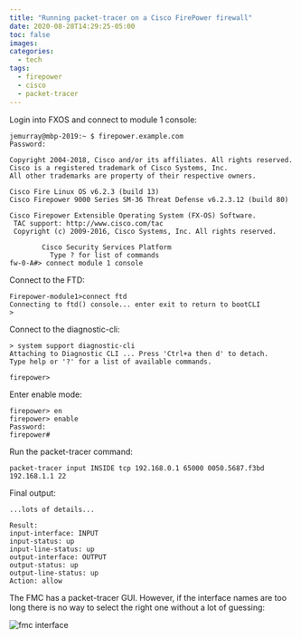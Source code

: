 ```yaml
---
title: "Running packet-tracer on a Cisco FirePower firewall"
date: 2020-08-28T14:29:25-05:00
toc: false
images:
categories:
  - tech
tags: 
  - firepower
  - cisco
  - packet-tracer
---
```


Login into FXOS and connect to module 1 console:

```
jemurray@mbp-2019:~ $ firepower.example.com
Password:
 
Copyright 2004-2018, Cisco and/or its affiliates. All rights reserved.
Cisco is a registered trademark of Cisco Systems, Inc.
All other trademarks are property of their respective owners.
 
Cisco Fire Linux OS v6.2.3 (build 13)
Cisco Firepower 9000 Series SM-36 Threat Defense v6.2.3.12 (build 80)
 
Cisco Firepower Extensible Operating System (FX-OS) Software.
 TAC support: http://www.cisco.com/tac
 Copyright (c) 2009-2016, Cisco Systems, Inc. All rights reserved.
 
        Cisco Security Services Platform
          Type ? for list of commands
fw-0-A#> connect module 1 console
```

Connect to the FTD:

```
Firepower-module1>connect ftd
Connecting to ftd() console... enter exit to return to bootCLI
>
```

Connect to the diagnostic-cli:

```
> system support diagnostic-cli
Attaching to Diagnostic CLI ... Press 'Ctrl+a then d' to detach.
Type help or '?' for a list of available commands.
 
firepower> 
```

Enter enable mode:

```
firepower> en
firepower> enable
Password:
firepower#
```

Run the packet-tracer command:

```
packet-tracer input INSIDE tcp 192.168.0.1 65000 0050.5687.f3bd 192.168.1.1 22
```

Final output:

```
...lots of details...

Result:
input-interface: INPUT
input-status: up
input-line-status: up
output-interface: OUTPUT
output-status: up
output-line-status: up
Action: allow
```

The FMC has a packet-tracer GUI.  However, if the interface names are too long there is no way to select the right one without a lot of guessing:

![fmc interface](/images/fmcptinterface.png)